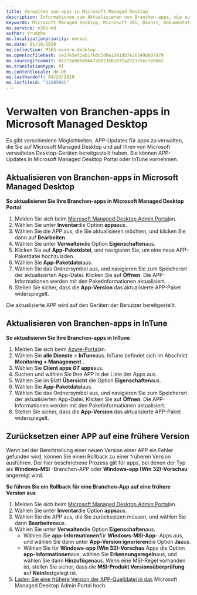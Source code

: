 ```yaml
---
title: Verwalten von apps in Microsoft Managed Desktop
description: Informationen zum Aktualisieren von Branchen-apps, die auf Microsoft Managed Desktop-Geräten bereitgestellt werden
keywords: Microsoft Managed Desktop, Microsoft 365, Dienst, Dokumentation
ms.service: m365-md
author: trudyha
ms.localizationpriority: normal
ms.date: 01/18/2019
ms.collection: M365-modern-desktop
ms.openlocfilehash: ce2765ef2ab176dc5d9a1d41db7e26549b007d79
ms.sourcegitcommit: 81273a9df49647286235b187fa2213c5ec7e8b62
ms.translationtype: MT
ms.contentlocale: de-DE
ms.lasthandoff: 04/23/2019
ms.locfileid: "32285945"
---
```

# <a name="manage-line-of-business-apps-in-microsoft-managed-desktop"></a>Verwalten von Branchen-apps in Microsoft Managed Desktop

<!--Application management -->

Es gibt verschiedene Möglichkeiten, APP-Updates für apps zu verwalten, die Sie auf Microsoft Managed Desktop und auf Ihren von Microsoft verwalteten Desktop-Geräten bereitgestellt haben. Sie können APP-Updates in Microsoft Managed Desktop Portal oder InTune vornehmen. 

<span id="update-app-mmd" />

## <a name="update-line-of-business-apps-in-microsoft-managed-desktop"></a>Aktualisieren von Branchen-apps in Microsoft Managed Desktop

**So aktualisieren Sie Ihre Branchen-apps in Microsoft Managed Desktop Portal**
1. Melden Sie sich beim [Microsoft Managed Desktop Admin Portal](http://aka.ms/mmdportal)an.
2. Wählen Sie unter **Inventar**die Option **apps**aus.  
3. Wählen Sie die APP aus, die Sie aktualisieren möchten, und klicken Sie dann auf **Bearbeiten**.
4. Wählen Sie unter **Verwalten**die Option **Eigenschaften**aus. 
5. Klicken Sie auf **App-Paketdatei**, und navigieren Sie, um eine neue APP-Paketdatei hochzuladen.
6. Wählen Sie **App-Paketdatei**aus.
7. Wählen Sie das Ordnersymbol aus, und navigieren Sie zum Speicherort der aktualisierten App-Datei. Klicken Sie auf **Öffnen**. Die APP-Informationen werden mit den Paketinformationen aktualisiert.
8. Stellen Sie sicher, dass die **App-Version** das aktualisierte APP-Paket widerspiegelt. 

Die aktualisierte APP wird auf den Geräten der Benutzer bereitgestellt.

<span id="update-app-intune" />

## <a name="update-line-of-business-apps-in-intune"></a>Aktualisieren von Branchen-apps in InTune

**So aktualisieren Sie Ihre Branchen-apps in InTune**
1. Melden Sie sich beim [Azure-Portal](https://azure.portal.com)an.
2. Wählen Sie **alle Dienste** > **InTune**aus. InTune befindet sich im Abschnitt **Monitoring + Management** .
3. Wählen Sie **Client apps _GT_ apps**aus.
4. Suchen und wählen Sie Ihre APP in der Liste der Apps aus.
5. Wählen Sie im Blatt **Übersicht** die Option **Eigenschaften**aus.
6. Wählen Sie **App-Paketdatei**aus.
7. Wählen Sie das Ordnersymbol aus, und navigieren Sie zum Speicherort der aktualisierten App-Datei. Klicken Sie auf **Öffnen**. Die APP-Informationen werden mit den Paketinformationen aktualisiert.
8. Stellen Sie sicher, dass die **App-Version** das aktualisierte APP-Paket widerspiegelt.

<span id="roll-back-app-mmd" />

## <a name="roll-back-an-app-to-a-previous-version"></a>Zurücksetzen einer APP auf eine frühere Version

Wenn bei der Bereitstellung einer neuen Version einer APP ein Fehler gefunden wird, können Sie einen Rollback zu einer früheren Version ausführen. Der hier beschriebene Prozess gilt für apps, bei denen der Typ als **Windows-MSI** -Branchen-APP oder **Windows-app (Win 32)-Vorschau** angezeigt wird.

**So führen Sie ein Rollback für eine Branchen-App auf eine frühere Version aus**

1. Melden Sie sich beim [Microsoft Managed Desktop Admin Portal](http://aka.ms/mmdportal)an.
2. Wählen Sie unter **Inventar**die Option **apps**aus.  
3. Wählen Sie die APP aus, die Sie zurücksetzen müssen, und wählen Sie dann **Bearbeiten**aus.
4. Wählen Sie unter **Verwalten**die Option **Eigenschaften**aus. 
    - Wählen Sie **app-Informationen**für **Windows-MSI-App-** Apps aus, und wählen Sie dann unter **App-Version ignorieren**die Option **Ja**aus.
    - Wählen Sie für **Windows-app (Win 32)-Vorschau** Apps die Option **app-Informationen**aus, wählen Sie **Erkennungsregeln**aus, und wählen Sie dann **Hinzufügen**aus. 
    Wenn eine MSI-Regel vorhanden ist, stellen Sie sicher, dass die **MSI-Produkt Versionsüberprüfung** auf **Nein**festgelegt ist.
5. [Laden Sie eine frühere Version der APP-Quelldatei in das](../get-started/deploy-apps.md) Microsoft Managed Desktop Admin Portal hoch.  


